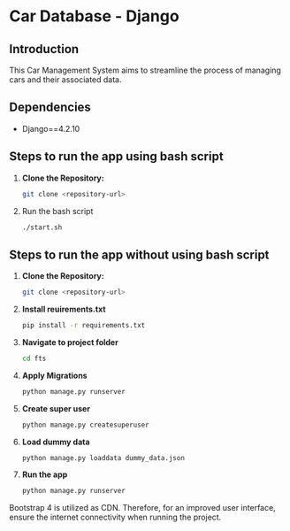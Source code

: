 # Car Database - Django

## Introduction

This Car Management System aims to streamline the process of managing cars and their associated data.

## Dependencies

- Django==4.2.10

## Steps to run the app using bash script

1. **Clone the Repository:**
   ```bash
   git clone <repository-url>
2. Run the bash script
   ```bash
   ./start.sh

## Steps to run the app without using bash script

1. **Clone the Repository:**
   ```bash
   git clone <repository-url>
2. **Install reuirements.txt**
    ```bash
   pip install -r requirements.txt
3. **Navigate to project folder**
    ```bash
   cd fts
4. **Apply Migrations**
    ```bash
   python manage.py runserver
5. **Create super user**
    ```bash
   python manage.py createsuperuser
6. **Load dummy data**
    ```bash
   python manage.py loaddata dummy_data.json
7. **Run the app**
    ```bash
   python manage.py runserver


Bootstrap 4 is utilized as CDN. Therefore, for an improved user interface, ensure the internet connectivity when running the project.